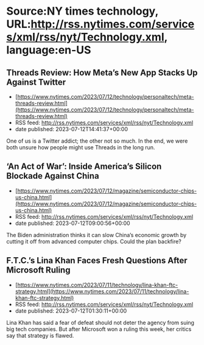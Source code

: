# Source:NY times technology, URL:http://rss.nytimes.com/services/xml/rss/nyt/Technology.xml, language:en-US

## Threads Review: How Meta’s New App Stacks Up Against Twitter
 - [https://www.nytimes.com/2023/07/12/technology/personaltech/meta-threads-review.html](https://www.nytimes.com/2023/07/12/technology/personaltech/meta-threads-review.html)
 - RSS feed: http://rss.nytimes.com/services/xml/rss/nyt/Technology.xml
 - date published: 2023-07-12T14:41:37+00:00

One of us is a Twitter addict; the other not so much. In the end, we were both unsure how people might use Threads in the long run.

## ‘An Act of War’: Inside America’s Silicon Blockade Against China
 - [https://www.nytimes.com/2023/07/12/magazine/semiconductor-chips-us-china.html](https://www.nytimes.com/2023/07/12/magazine/semiconductor-chips-us-china.html)
 - RSS feed: http://rss.nytimes.com/services/xml/rss/nyt/Technology.xml
 - date published: 2023-07-12T09:00:56+00:00

The Biden administration thinks it can slow China’s economic growth by cutting it off from advanced computer chips. Could the plan backfire?

## F.T.C.’s Lina Khan Faces Fresh Questions After Microsoft Ruling
 - [https://www.nytimes.com/2023/07/11/technology/lina-khan-ftc-strategy.html](https://www.nytimes.com/2023/07/11/technology/lina-khan-ftc-strategy.html)
 - RSS feed: http://rss.nytimes.com/services/xml/rss/nyt/Technology.xml
 - date published: 2023-07-12T01:30:11+00:00

Lina Khan has said a fear of defeat should not deter the agency from suing big tech companies. But after Microsoft won a ruling this week, her critics say that strategy is flawed.

